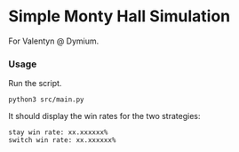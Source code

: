 # Simple Monty Hall Simulation

For Valentyn @ Dymium.

### Usage

Run the script.

```
python3 src/main.py
```

It should display the win rates for the two strategies:

```
stay win rate: xx.xxxxxx%
switch win rate: xx.xxxxxx%
```
